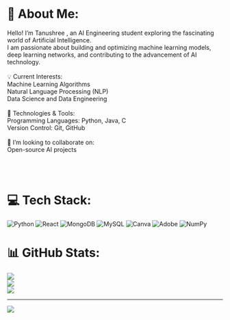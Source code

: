 # 💫 About Me:
Hello! I’m Tanushree , an AI Engineering student exploring the fascinating world of Artificial Intelligence.<br> I am passionate about building and optimizing machine learning models,<br> deep learning networks, and contributing to the advancement of AI technology.<br><br>💡 Current Interests:<br>Machine Learning Algorithms<br>Natural Language Processing (NLP)<br>Data Science and Data Engineering<br><br>🔧 Technologies & Tools:<br>Programming Languages: Python, Java, C<br>Version Control: Git, GitHub<br><br>🌱 I’m looking to collaborate on:<br>Open-source AI projects<br><br><br><br>


# 💻 Tech Stack:
![Python](https://img.shields.io/badge/python-3670A0?style=for-the-badge&logo=python&logoColor=ffdd54) ![React](https://img.shields.io/badge/react-%2320232a.svg?style=for-the-badge&logo=react&logoColor=%2361DAFB) ![MongoDB](https://img.shields.io/badge/MongoDB-%234ea94b.svg?style=for-the-badge&logo=mongodb&logoColor=white) ![MySQL](https://img.shields.io/badge/mysql-4479A1.svg?style=for-the-badge&logo=mysql&logoColor=white) ![Canva](https://img.shields.io/badge/Canva-%2300C4CC.svg?style=for-the-badge&logo=Canva&logoColor=white) ![Adobe](https://img.shields.io/badge/adobe-%23FF0000.svg?style=for-the-badge&logo=adobe&logoColor=white) ![NumPy](https://img.shields.io/badge/numpy-%23013243.svg?style=for-the-badge&logo=numpy&logoColor=white)
# 📊 GitHub Stats:
![](https://github-readme-stats.vercel.app/api?username=T-anushree&theme=dark&hide_border=false&include_all_commits=true&count_private=true)<br/>
![](https://github-readme-streak-stats.herokuapp.com/?user=T-anushree&theme=dark&hide_border=false)<br/>
![](https://github-readme-stats.vercel.app/api/top-langs/?username=T-anushree&theme=dark&hide_border=false&include_all_commits=true&count_private=true&layout=compact)

---
[![](https://visitcount.itsvg.in/api?id=T-anushree&icon=0&color=0)](https://visitcount.itsvg.in)

<!-- Proudly created with GPRM ( https://gprm.itsvg.in ) -->

